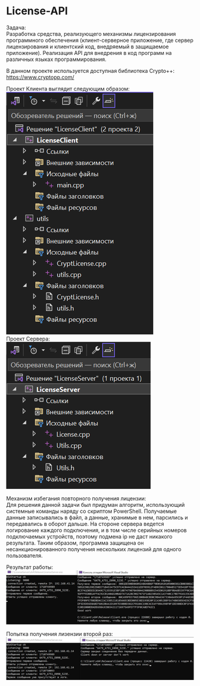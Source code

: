 # License-API
Задача: \
Разработка средства, реализующего механизмы лицензирования программного обеспечения (клиент-серверное приложение, где сервер лицензирования и клиентский код, внедряемый в защищаемое приложение). Реализация API для внедрения в код программ на различных языках программирования.

В данном проекте используется доступная библиотека Crypto++: https://www.cryptopp.com/ 

Проект Клиента выглядит следующим образом:\
![alt text](https://github.com/matematu4ka/License-API/blob/main/Клиент.png)\
Проект Сервера:\
![alt text](https://github.com/matematu4ka/License-API/blob/main/Сервер.png)

Механизм избегания повторного получения лицензии: \
Для решения данной задачи был придуман алгоритм, использующий системные команды наряду со скриптом PowerShell. Получаемые данные записывались в файл, а данные, хранимые в нем, парсились и передавались в оборот дальше. На стороне сервера ведется логирование каждого подключения, и в том числе серийных номеров подключаемых устройств, поэтому подмена ip не даст никакого результата. Таким образом, программа защищена он несанкционированного получения нескольких лицензий для одного пользователя. 

Результат работы:\
![alt text](https://github.com/matematu4ka/License-API/blob/main/Работа_программы.png)

Попытка получения лизензии второй раз:\
![alt text](https://github.com/matematu4ka/License-API/blob/main/Ошибка_получения_лицензии.png)
